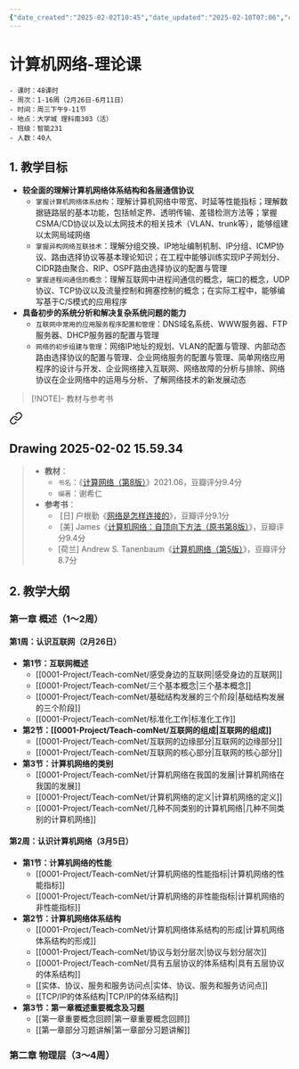 ```yaml
---
{"date_created":"2025-02-02T10:45","date_updated":"2025-02-10T07:06","cssclasses":["card-view"],"share_link":"https://share.note.sx/z3gh5cvr#zdO4qu3rR7150aeF/UWGjnGt+lmtaEgJErupWaH3NX8","share_updated":"2025-02-10T07:07:27+08:00","dg-publish":true,"dg-home":true,"permalink":"/0001-Project/Teach-comNet/+🗂️ 教学大纲-理论课/","tags":["gardenEntry"],"dgPassFrontmatter":true}
---
```


# 计算机网络-理论课
```
- 课时：48课时
- 周次：1-16周（2月26日-6月11日）
- 时间：周三下午9-11节
- 地点：大学城 理科南303（活）
- 班级：智能231
- 人数：40人
```

## 1. 教学目标
- **较全面的理解计算机网络体系结构和各层通信协议**
	- `掌握计算机网络体系结构`：理解计算机网络中带宽、时延等性能指标；理解数据链路层的基本功能，包括帧定界、透明传输、差错检测方法等；掌握CSMA/CD协议以及以太网技术的相关技术（VLAN、trunk等），能够组建以太网局域网络
	- `掌握异构网络互联技术`：理解分组交换、IP地址编制机制、IP分组、ICMP协议、路由选择协议等基本理论知识；在工程中能够训练实现IP子网划分、CIDR路由聚合、RIP、OSPF路由选择协议的配置与管理
	- `掌握进程间通信的概念`：理解互联网中进程间通信的概念，端口的概念，UDP协议、TCP协议以及流量控制和拥塞控制的概念；在实际工程中，能够编写基于C/S模式的应用程序
- **具备初步的系统分析和解决复杂系统问题的能力**
	- `互联网中常用的应用服务程序配置和管理`：DNS域名系统、WWW服务器、FTP服务器、DHCP服务器的配置与管理
	- `网络的初步组建与管理`：网络IP地址的规划、VLAN的配置与管理、内部动态路由选择协议的配置与管理、企业网络服务的配置与管理、简单网络应用程序的设计与开发、企业网络接入互联网、网络故障的分析与排除、网络协议在企业网络中的运用与分析、了解网络技术的新发展动态

> [!NOTE]- 教材与参考书
> 
<div class="transclusion internal-embed is-loaded"><a class="markdown-embed-link" href="/0001-project/teach-com-net/drawing-2025-02-02-15-59-34/#group-y1s-bk-et-mfk-3-oun-dab-yxg" aria-label="Open link"><svg xmlns="http://www.w3.org/2000/svg" width="24" height="24" viewBox="0 0 24 24" fill="none" stroke="currentColor" stroke-width="2" stroke-linecap="round" stroke-linejoin="round" class="svg-icon lucide-link"><path d="M10 13a5 5 0 0 0 7.54.54l3-3a5 5 0 0 0-7.07-7.07l-1.72 1.71"></path><path d="M14 11a5 5 0 0 0-7.54-.54l-3 3a5 5 0 0 0 7.07 7.07l1.71-1.71"></path></svg></a><div class="markdown-embed">




## Drawing 2025-02-02 15.59.34








</div></div>

> - **教材**：
> 	- `书名`：《[计算网络（第8版）](https://book.douban.com/subject/35498120/)》2021.06，豆瓣评分9.4分
> 	- `编著`：谢希仁
> - **参考书**：
> 	-  [日] 户根勤《[网络是怎样连接的](https://book.douban.com/subject/26941639/)》，豆瓣评分9.1分
> 	-  [美] James《[计算机网络：自顶向下方法（原书第8版）](https://book.douban.com/subject/36081529/)》，豆瓣评分9.4分
> 	- [荷兰] Andrew S. Tanenbaum《[计算机网络（第5版）](https://book.douban.com/subject/10510747/)》，豆瓣评分8.7分
## 2. 教学大纲
### 第一章 概述（1～2周）
#### 第1周：认识互联网（2月26日）
- **第1节：互联网概述**
	- [[0001-Project/Teach-comNet/感受身边的互联网\|感受身边的互联网]]
	- [[0001-Project/Teach-comNet/三个基本概念\|三个基本概念]]
	- [[0001-Project/Teach-comNet/基础结构发展的三个阶段\|基础结构发展的三个阶段]]
	- [[0001-Project/Teach-comNet/标准化工作\|标准化工作]]
- **第2节：[[0001-Project/Teach-comNet/互联网的组成\|互联网的组成]]**
	- [[0001-Project/Teach-comNet/互联网的边缘部分\|互联网的边缘部分]]
	- [[0001-Project/Teach-comNet/互联网的核心部分\|互联网的核心部分]]
- **第3节：计算机网络的类别**
	- [[0001-Project/Teach-comNet/计算机网络在我国的发展\|计算机网络在我国的发展]]
	- [[0001-Project/Teach-comNet/计算机网络的定义\|计算机网络的定义]]
	- [[0001-Project/Teach-comNet/几种不同类别的计算机网络\|几种不同类别的计算机网络]]
#### 第2周：认识计算机网络（3月5日）
- **第1节：计算机网络的性能**
	- [[0001-Project/Teach-comNet/计算机网络的性能指标\|计算机网络的性能指标]]
	- [[0001-Project/Teach-comNet/计算机网络的非性能指标\|计算机网络的非性能指标]]
- **第2节：计算机网络体系结构**
	- [[0001-Project/Teach-comNet/计算机网络体系结构的形成\|计算机网络体系结构的形成]]
	- [[0001-Project/Teach-comNet/协议与划分层次\|协议与划分层次]]
	- [[0001-Project/Teach-comNet/具有五层协议的体系结构\|具有五层协议的体系结构]]
	- [[实体、协议、服务和服务访问点\|实体、协议、服务和服务访问点]]
	- [[TCP/IP的体系结构\|TCP/IP的体系结构]]
- **第3节：第一章概述重要概念及习题**
	- [[第一章重要概念回顾\|第一章重要概念回顾]]
	- [[第一章部分习题讲解\|第一章部分习题讲解]]
### 第二章 物理层（3～4周）